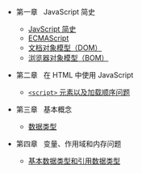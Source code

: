 * 第一章 &nbsp;&nbsp;JavaScript 简史

  * [JavScript 简史](chapter01-javascript-brief-history.md)
  * [ECMAScript](chapter01-ecmascript.md)
  * [文档对象模型（DOM）](chapter01-dom.md)
  * [浏览器对象模型（BOM）](chapter01-bom.md)

* 第二章 &nbsp;&nbsp;在 HTML 中使用 JavaScript

  * [ `<script>` 元素以及加载顺序问题](chapter02-script.md)

* 第三章 &nbsp;&nbsp;基本概念

  * [数据类型](chapter03-type-of-data.md)

* 第四章 &nbsp;&nbsp;变量、作用域和内存问题

  * [基本数据类型和引用数据类型](chapter04-basic-reference-data-type.md)
